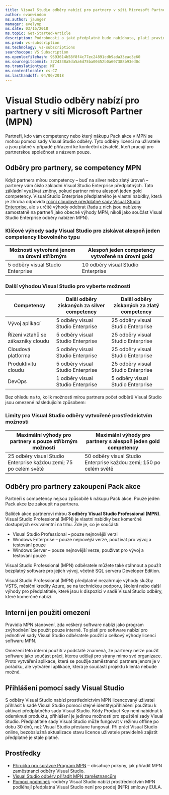 ```yaml
---
title: Visual Studio odběry nabízí pro partnery v síti Microsoft Partner (MPN)
author: evanwindom
ms.author: jaunger
manager: evelynp
ms.date: 03/16/2018
ms.topic: Get-Started-Article
description: Podrobnosti o jaké předplatné bude nabídnuta, platí pravidla a kolik odběry jsou nabízena v MPN.
ms.prod: vs-subscription
ms.technology: vs-subscriptions
searchscope: VS Subscription
ms.openlocfilehash: 9593614b58f8f4c77ec24891cdb9ada33eac3e60
ms.sourcegitcommit: 3724338a5da5a6d75ba00452b0a607388b93ed0c
ms.translationtype: MT
ms.contentlocale: cs-CZ
ms.lasthandoff: 04/06/2018
---
```

# <a name="visual-studio-subscriptions-offered-to-partners-in-the-microsoft-partner-network-mpn"></a>Visual Studio odběry nabízí pro partnery v síti Microsoft Partner (MPN)
Partneři, kdo vám competency nebo který nákupu Pack akce v MPN se mohou pomocí sady Visual Studio odběry. Tyto odběry licenci na uživatele a jsou platné v případě přiřazení ke konkrétní uživatelé, kteří pracují pro partnerskou společnost s názvem pouze. 

## <a name="subscriptions-for-partners-with-an-mpn-competency"></a>Odběry pro partnery, se competency MPN
Když partnera mírou competency – buď na silver nebo zlatý úroveň – partnery vám číslo základní Visual Studio Enterprise předplatných. Tato základní využívat změny, pokud partner mírou alespoň jeden gold competency. Visual Studio Enterprise předplatného je vlastní nabídky, která je zhruba odpovídá [roční cloudové předplatné sady Visual Studio Enterprise](https://www.visualstudio.com/vs/pricing/), ale s určité výhody odebrat (řada z nich jsou nabízeny samostatně na partneři jako obecné výhody MPN, nikoli jako součást Visual Studio Enterprise odběry nabízen MPN). 

### <a name="core-visual-studio-benefit-for-earning-at-least-one-competency-of-any-kind"></a>Klíčové výhody sady Visual Studio pro získávat alespoň jeden competency libovolného typu
| Možnosti vytvořené jenom na úrovni stříbrným               | Alespoň jeden competency vytvořené na úrovni gold   | 
|------------------------------------------------------------|----------------------------------------------------|
| 5 odběry visual Studio Enterprise                   | 10 odběry visual Studio Enterprise          |

### <a name="additional-visual-studio-benefit-for-select-competencies"></a>Další výhodou Visual Studio pro vyberte možnosti
| Competency                                  | Další odběry získaných za **silver** competency | Další odběry získaných za **zlatý** competency |
|---------------------------------------------|-----------------------------------------------------------|---------------------------------------------------------|
| Vývoj aplikací                     | 5 odběry visual Studio Enterprise                  | 25 odběry visual Studio Enterprise               |
| Řízení vztahů se zákazníky cloudu      | 5 odběry visual Studio Enterprise                  | 25 odběry visual Studio Enterprise               |
| Cloudová platforma                              | 5 odběry visual Studio Enterprise                  | 25 odběry visual Studio Enterprise               |
| Produktivitu cloudu                          | 5 odběry visual Studio Enterprise                  | 25 odběry visual Studio Enterprise               |
| DevOps                                      | 1 odběry visual Studio Enterprise                  | 5 odběry visual Studio Enterprise                |

Bez ohledu na to, kolik možnosti mírou partnera počet odběrů Visual Studio jsou omezené následujícím způsobem:

### <a name="limits-for-visual-studio-subscriptions-earned-through-competencies"></a>Limity pro Visual Studio odběry vytvořené prostřednictvím možnosti
| Maximální výhody pro partnery s pouze stříbrným možnosti                   | Maximální výhody pro partnery s alespoň jeden gold competency               | 
|------------------------------------------------------------------------------|------------------------------------------------------------------------------|
| 25 odběry visual Studio Enterprise každou zemi; 75 po celém světě          | 50 odběry visual Studio Enterprise každou zemi; 150 po celém světě         |


## <a name="subscriptions-for-partners-purchasing-the-action-pack"></a>Odběry pro partnery zakoupení Pack akce
Partneři s competency nejsou způsobilé k nákupu Pack akce. Pouze jeden Pack akce lze zakoupit na partnera.

Balíček akce partnerovi mírou **3 odběry Visual Studio Professional (MPN)**. Visual Studio Professional (MPN) je vlastní nabídky bez komerčně dostupných ekvivalentní na trhu. Zde je, co je součástí:
- Visual Studio Professional – pouze nejnovější verzi
- Windows Enterprise – pouze nejnovější verze, používat pro vývoj a testování pouze
- Windows Server – pouze nejnovější verze, používat pro vývoj a testování pouze

Visual Studio Professional (MPN) odběratele můžete také stáhnout a použít bezplatný software pro jejich vývoj, včetně SQL serveru Developer Edition.

Visual Studio Professional (MPN) předplatné nezahrnuje výhody služby VSTS, měsíční kredity Azure, se na technickou podporu, školení nebo další výhody pro předplatitele, které jsou k dispozici v sadě Visual Studio odběry, které komerčně nabízí.

## <a name="internal-use-only-restriction"></a>Interní jen použití omezení
Pravidla MPN stanovení, zda veškerý software nabízí jako program zvýhodnění lze použít pouze interně. To platí pro software nabízí pro jednotlivé sady Visual Studio odběratele použití a celkový výhody licencí softwaru MPN. 

Omezení této interní použití v podstatě znamená, že partnery nelze použít software jako součást práci, kterou udělají pro strany mimo své organizace. Proto vytváření aplikace, která se použije zaměstnanci partnera jenom je v pořádku, ale vytváření aplikace, která je součástí projektu klienta nebude možné.

## <a name="sign-in-required-with-visual-studio"></a>Přihlášení pomocí sady Visual Studio
S odběry Visual Studio nabízí prostřednictvím MPN licencovaný uživatel přihlásit k sadě Visual Studio pomocí stejné identity/přihlášení použitou k aktivaci předplatného sady Visual Studio. Kódy Product Key není nabídnut k odemknutí produktu, přihlášení je jedinou možností pro spuštění sady Visual Studio. Předplatitele sady Visual Studio může fungovat v režimu offline po dobu 30 dnů, než Visual Studio přestane fungovat. Při práci Visual Studio online, bezobslužná aktualizace stavu licence uživatele pravidelně zajistit předplatné je stále platné.

## <a name="resources"></a>Prostředky

- [Příručka pro správce Program MPN](https://assets.microsoft.com/en-us/Program-Administrator-Guide-to-Software-and-Online-Services-Benefits_1.pdf) – obsahuje pokyny, jak přiřadit MPN zaměstnanci odběry Visual Studio.
- [Visual Studio odběry přiřadit MPN zaměstnancům](manage-mpn-subscriptions.md)
- [Pomocí podmínek](http://www.microsoft.com/useterms/) -odběry Visual Studio nabízí prostřednictvím MPN podléhají předplatná Visual Studio není pro prodej (NFR) smlouvy EULA.